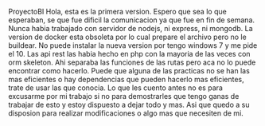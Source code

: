 ProyectoBI
Hola, esta es la primera version.
Espero que sea lo que esperaban, se que fue dificil la comunicacion ya que fue en fin de semana.
Nunca habia trabajado con servidor de nodejs, ni express, ni mongodb.
La version de docker esta obsoleta por lo cual prepare el archivo pero no le buildear. No puede instalar la nueva version por tengo windows 7 y me pide el 10.
Las api rest las habia hecho en php con la mayoria de las veces con orm skeleton.
Ahi separaba las funciones de las rutas pero aca no lo puede encontrar como hacerlo.
Puede que alguna de las practicas no se han las mas eficientes o hay dependencias que pueden hacerlo mas eficientes, trate de usar las que conocia.
Lo que les cuento antes no es para excusarme por mi trabajo si no para demostrarles que tengo ganas de trabajar de esto y estoy dispuesto a dejar todo y mas.
Asi que quedo a su disposion para realizar modificaciones o algo mas que necesiten de mi.

